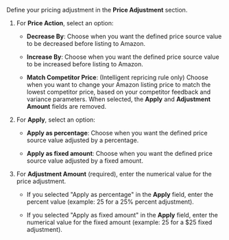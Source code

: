 
Define your pricing adjustment in the **Price Adjustment** section.

1. For **Price Action**, select an option:

    - **Decrease By**: Choose when you want the defined price source value to be decreased before listing to Amazon.

    - **Increase By**: Choose when you want the defined price source value to be increased before listing to Amazon.

    - **Match Competitor Price**: (Intelligent repricing rule only) Choose when you want to change your Amazon listing price to match the lowest competitor price, based on your competitor feedback and variance parameters. When selected, the **Apply** and **Adjustment Amount** fields are removed.

1. For **Apply**, select an option:

    - **Apply as percentage**: Choose when you want the defined price source value adjusted by a percentage.

    - **Apply as fixed amount**: Choose when you want the defined price source value adjusted by a fixed amount.

1. For **Adjustment Amount** (required), enter the numerical value for the price adjustment.

    - If you selected "Apply as percentage" in the **Apply** field, enter the percent value (example: 25 for a 25% percent adjustment).

    - If you selected "Apply as fixed amount" in the **Apply** field, enter the numerical value for the fixed amount (example: 25 for a $25 fixed adjustment).